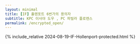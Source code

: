 ```yaml
---
layout: minimal
title: [IF] 홀렌포트 6번가의 용의자
subtitle: KPC 이사야 도우 , PC 파빌라 플로렌스
permalink: /encrypted_open/
---
```


{% include_relative 2024-08-19-IF-Hollenport-protected.html %}
